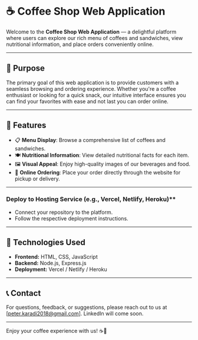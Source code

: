 # ☕ Coffee Shop Web Application

Welcome to the **Coffee Shop Web Application** — a delightful platform where users can explore our rich menu of coffees and sandwiches, view nutritional information, and place orders conveniently online.

---

## 🌟 Purpose
The primary goal of this web application is to provide customers with a seamless browsing and ordering experience. Whether you're a coffee enthusiast or looking for a quick snack, our intuitive interface ensures you can find your favorites with ease and not last you can order online.

---

## 🚀 Features
- 📋 **Menu Display**: Browse a comprehensive list of coffees and sandwiches.
- 🍽️ **Nutritional Information**: View detailed nutritional facts for each item.
- 🖼️ **Visual Appeal**: Enjoy high-quality images of our beverages and food.
- 🛒 **Online Ordering**: Place your order directly through the website for pickup or delivery.

---


###  Deploy to Hosting Service (e.g., Vercel, Netlify, Heroku)**
- Connect your repository to the platform.
- Follow the respective deployment instructions.

---

## 🔧 Technologies Used
- **Frontend:** HTML, CSS, JavaScript
- **Backend:** Node.js, Express.js
- **Deployment:** Vercel / Netlify / Heroku

---

## 📞 Contact
For questions, feedback, or suggestions, please reach out to us at [peter.karadi2018@gmail.com].
LinkedIn will come soon.

---

Enjoy your coffee experience with us! ☕🍰
